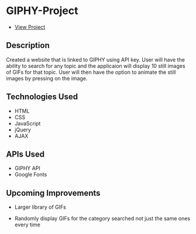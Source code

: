 # GIPHY-Project

* [View Project](https://rishabh7890.github.io/GIPHY-Project/)

## Description
Created a website that is linked to GIPHY using API key. User will have the ability to search for any topic and the applicaion will display 10 still images of GIFs for that topic. User will then have the option to animate the still images by pressing on the image. 

## Technologies Used
- HTML
- CSS
- JavaScript
- jQuery
- AJAX

## APIs Used
- GIPHY API
- Google Fonts


## Upcoming Improvements

- Larger library of GIFs

- Randomly display GIFs for the category searched not just the same ones every time


